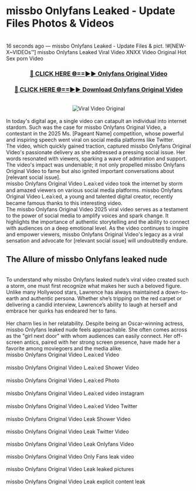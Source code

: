# missbo Onlyfans Leaked - Update Files Photos & Videos 
<br>
16 seconds ago — missbo Onlyfans Leaked - Update Files & pict. !#[NEW-X~VIDEOs™] missbo Onlyfans Leaked Viral Video XNXX Video Original Hot Sex porn Video
<br>
<div align="center">
<h3><a href="http://freeplayer.one?title=missbo&ref=25OR" rel="nofollow">🔴 CLICK HERE 🌐==►► Onlyfans Original Video</a></h3>
<h3><a href="http://freeplayer.one?title=missbo&ref=25OR" rel="nofollow">🔴 CLICK HERE 🌐==►► Download Onlyfans Original Video</a></h3>
<br>
<a href="http://freeplayer.one?title=missbo&ref=25OR" rel="nofollow" data-target="animated-image.originalLink"><img src="https://i.ibb.co.com/xMMVF88/686577567.gif" alt="Viral Video Original" style="max-width: 100%; display: inline-block;" data-target="animated-image.originalImage"></a>
</div>
<br>
In today's digital age, a single video can catapult an individual into internet stardom. Such was the case for missbo Onlyfans Original Video, a contestant in the 2025 Ms. [Pageant Name] competition, whose powerful and inspiring speech went viral on social media platforms like Twitter.
<br>
The video, which quickly gained traction, captured missbo Onlyfans Original Video's passionate delivery as she addressed a pressing social issue. Her words resonated with viewers, sparking a wave of admiration and support. The video's impact was undeniable; it not only propelled missbo Onlyfans Original Video to fame but also ignited important conversations about [relevant social issue].
<br>
missbo Onlyfans Original Video L.ea𝚔ed video took the internet by storm and amazed viewers on various social media platforms. missbo Onlyfans Original Video L.ea𝚔ed, a young and talented digital creator, recently became famous thanks to this interesting video.
<br>
The missbo Onlyfans Original Video 2025 viral video serves as a testament to the power of social media to amplify voices and spark change. It highlights the importance of authentic storytelling and the ability to connect with audiences on a deep emotional level. As the video continues to inspire and empower viewers, missbo Onlyfans Original Video's legacy as a viral sensation and advocate for [relevant social issue] will undoubtedly endure.
<br>
<h2>The Allure of missbo Onlyfans leaked nude</h2>
<br>
To understand why missbo Onlyfans leaked nude’s viral video created such a storm, one must first recognize what makes her such a beloved figure. Unlike many Hollywood stars, Lawrence has always maintained a down-to-earth and authentic persona. Whether she’s tripping on the red carpet or delivering a candid interview, Lawrence’s ability to laugh at herself and embrace her quirks has endeared her to fans.
<br><br>
Her charm lies in her relatability. Despite being an Oscar-winning actress, missbo Onlyfans leaked nude feels approachable. She often comes across as the "girl next door" with whom audiences can easily connect. Her off-screen antics, paired with her strong screen presence, have made her a favorite among moviegoers and the media alike.
<br>
missbo Onlyfans Original Video L.ea𝚔ed Video
<br><br>
missbo Onlyfans Original Video L.ea𝚔ed Shower Video
<br><br>
missbo Onlyfans Original Video L.ea𝚔ed Photo
<br><br>
missbo Onlyfans Original Video L.ea𝚔ed video instagram
<br><br>
missbo Onlyfans Original Video L.ea𝚔ed Video Twitter
<br><br>
missbo Onlyfans Original Video Leak Shower Video
<br><br>
missbo Onlyfans Original Video Leak Twitter Video
<br><br>
missbo Onlyfans Original Video Leak Onlyfans Video
<br><br>
missbo Onlyfans Original Video Only Fans leak video
<br><br>
missbo Onlyfans Original Video Leak leaked pictures
<br><br>
missbo Onlyfans Original Video Leak explicit content leak